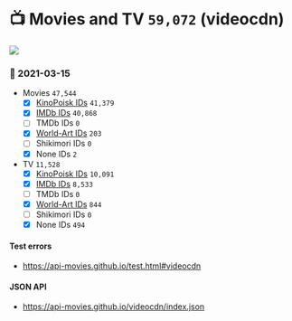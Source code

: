# :tv: Movies and TV `59,072` (videocdn)

<a href="https://API-Movies.github.io"><img src="https://API-Movies.github.io/banner.png?cache"></a>

### :date: 2021-03-15
- Movies `47,544`
  - [x] <a href="https://API-Movies.github.io/videocdn/movie_kinopoisk_ids.json">KinoPoisk IDs</a> `41,379`
  - [x] <a href="https://API-Movies.github.io/videocdn/movie_imdb_ids.json">IMDb IDs</a> `40,868`
  - [ ] TMDb IDs `0`
  - [x] <a href="https://API-Movies.github.io/videocdn/movie_world_art_ids.json">World-Art IDs</a> `203`
  - [ ] Shikimori IDs `0`
  - [x] None IDs `2`
- TV `11,528`
  - [x] <a href="https://API-Movies.github.io/videocdn/tv_kinopoisk_ids.json">KinoPoisk IDs</a> `10,091`
  - [x] <a href="https://API-Movies.github.io/videocdn/tv_imdb_ids.json">IMDb IDs</a> `8,533`
  - [ ] TMDb IDs `0`
  - [x] <a href="https://API-Movies.github.io/videocdn/tv_world_art_ids.json">World-Art IDs</a> `844`
  - [ ] Shikimori IDs `0`
  - [x] None IDs `494`
#### Test errors
- <a href='https://api-movies.github.io/test.html#videocdn'>https://api-movies.github.io/test.html#videocdn</a>
#### JSON API
- <a href='https://api-movies.github.io/videocdn/index.json'>https://api-movies.github.io/videocdn/index.json</a>
